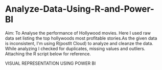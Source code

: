 # Analyze-Data-Using-R-and-Power-BI

Aim: To Analyse the performance of Hollywood movies.
Here I used raw data set listing the top hollywoods most profitable stories.As the given data is inconsistent, I'm using R(postIt Cloud) to analyze and cleanze the data.
While analyzing I checked for duplicates, missing values and outliers. Attaching the R script below for reference.

  VISUAL REPRESENTATION USING POWER BI
  
